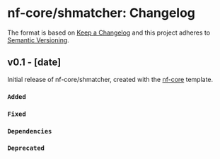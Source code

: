 # nf-core/shmatcher: Changelog

The format is based on [Keep a Changelog](https://keepachangelog.com/en/1.0.0/)
and this project adheres to [Semantic Versioning](https://semver.org/spec/v2.0.0.html).

## v0.1 - [date]

Initial release of nf-core/shmatcher, created with the [nf-core](https://nf-co.re/) template.

### `Added`

### `Fixed`

### `Dependencies`

### `Deprecated`
